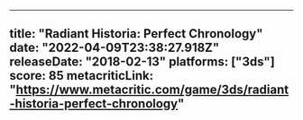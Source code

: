 
---
title: "Radiant Historia: Perfect Chronology"
date: "2022-04-09T23:38:27.918Z"
releaseDate: "2018-02-13"
platforms: ["3ds"]
score: 85
metacriticLink: "https://www.metacritic.com/game/3ds/radiant-historia-perfect-chronology"
---
